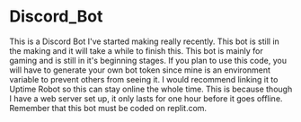 # Discord_Bot
This is a Discord Bot I've started making really recently. This bot is still in the making and it will take a while to finish this. This bot is mainly for gaming and is still in it's beginning stages. If you plan to use this code, you will have to generate your own bot token since mine is an environment variable to prevent others from seeing it. I would recommend linking it to Uptime Robot so this can stay online the whole time. This is because though I have a web server set up, it only lasts for one hour before it goes offline. Remember that this bot must be coded on replit.com.
